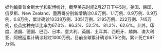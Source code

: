 据约翰霍普金斯大学和彭博统计，截至美东时间2月27日下午5时，美国、韩国、俄罗斯、New Zealand、墨西哥分别新增确诊0.9万例、1.1万例、0.9万例、0.9万例、0.8万例，累计确诊10338万例、3051万例、2195万例、222万例、745万例，疫苗接种完毕比率为67.0%、86.3%、52.5%、81.2%、62.6%。此外，印度、法国、德国、巴西、日本、意大利、英国、土耳其、西班牙、越南、澳大利亚、阿根廷累计确诊超过1000万例。目前全球累计确诊6.75亿例，累计死亡687万例。